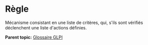 Règle
=====

Mécanisme consistant en une liste de critères, qui, s'ils sont vérifiés
déclenchent une liste d'actions définies.

**Parent topic:** [Glossaire GLPI](../../glpi/glossary.html)

